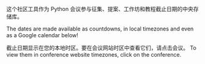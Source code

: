 这个社区工具作为 Python 会议参与征集、提案、工作坊和教程截止日期的中央存储库。

The dates are made available as countdowns, in local timezones and even as a Google calendar below!

截止日期显示在<span class="local-timezone">您的本地</span>时区。要在会议网站时区中查看它们，请点击会议。 To view them in conference website timezones, click on the conference.
